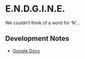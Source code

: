 # E.N.D.G.I.N.E.
We couldn’t think of a word for ‘N’...

## Development Notes
- [Google Docs](https://docs.google.com/document/d/1mjDI2Pj0p2X8Gn65ubdQ2epgm3RwLjNT5LUNZzIA2Cw/edit?usp=sharing)
